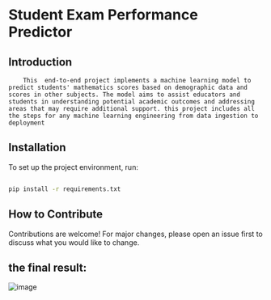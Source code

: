 # Student Exam Performance Predictor

## Introduction

`    
      This  end-to-end project implements a machine learning model to predict students' mathematics scores based on demographic data and scores in other subjects. The model aims to assist educators and students in understanding potential academic outcomes and addressing areas that may require additional support. this project includes all the steps for any machine learning engineering from data ingestion to deployment
`

## Installation
To set up the project environment, run:

```bash

pip install -r requirements.txt
```

## How to Contribute
Contributions are welcome! For major changes, please open an issue first to discuss what you would like to change.


## the final result:

![image](https://github.com/HassaneSkikri/EndToEndMLProject/assets/141918886/056d86a6-4e46-4f2a-b3d7-a27bdbaaaa39)
